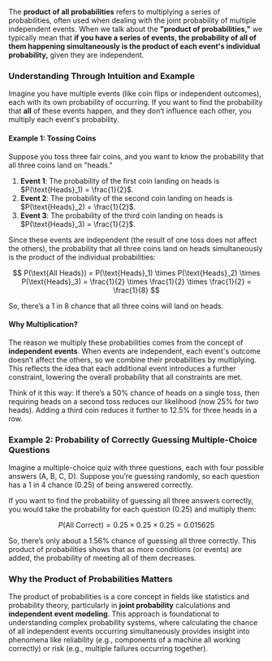The **product of all probabilities** refers to multiplying a series of probabilities, often used when dealing with the joint probability of multiple independent events. When we talk about the **"product of probabilities,"** we typically mean that **if you have a series of events, the probability of all of them happening simultaneously is the product of each event's individual probability,** given they are independent.

### Understanding Through Intuition and Example

Imagine you have multiple events (like coin flips or independent outcomes), each with its own probability of occurring. If you want to find the probability that **all** of these events happen, and they don’t influence each other, you multiply each event's probability.

#### Example 1: Tossing Coins

Suppose you toss three fair coins, and you want to know the probability that all three coins land on "heads."

1. **Event 1**: The probability of the first coin landing on heads is $P(\text{Heads}_1) = \frac{1}{2}$.
2. **Event 2**: The probability of the second coin landing on heads is $P(\text{Heads}_2) = \frac{1}{2}$.
3. **Event 3**: The probability of the third coin landing on heads is $P(\text{Heads}_3) = \frac{1}{2}$.

Since these events are independent (the result of one toss does not affect the others), the probability that all three coins land on heads simultaneously is the product of the individual probabilities:

$$
P(\text{All Heads}) = P(\text{Heads}_1) \times P(\text{Heads}_2) \times P(\text{Heads}_3) = \frac{1}{2} \times \frac{1}{2} \times \frac{1}{2} = \frac{1}{8}
$$

So, there’s a 1 in 8 chance that all three coins will land on heads.

#### Why Multiplication?

The reason we multiply these probabilities comes from the concept of **independent events**. When events are independent, each event's outcome doesn’t affect the others, so we combine their probabilities by multiplying. This reflects the idea that each additional event introduces a further constraint, lowering the overall probability that all constraints are met.

Think of it this way: If there’s a 50% chance of heads on a single toss, then requiring heads on a second toss reduces our likelihood (now 25% for two heads). Adding a third coin reduces it further to 12.5% for three heads in a row.

### Example 2: Probability of Correctly Guessing Multiple-Choice Questions

Imagine a multiple-choice quiz with three questions, each with four possible answers (A, B, C, D). Suppose you’re guessing randomly, so each question has a 1 in 4 chance (0.25) of being answered correctly. 

If you want to find the probability of guessing all three answers correctly, you would take the probability for each question (0.25) and multiply them:

$$
P(\text{All Correct}) = 0.25 \times 0.25 \times 0.25 = 0.015625
$$

So, there’s only about a 1.56% chance of guessing all three correctly. This product of probabilities shows that as more conditions (or events) are added, the probability of meeting all of them decreases.

### Why the Product of Probabilities Matters

The product of probabilities is a core concept in fields like statistics and probability theory, particularly in **joint probability** calculations and **independent event modeling**. This approach is foundational to understanding complex probability systems, where calculating the chance of all independent events occurring simultaneously provides insight into phenomena like reliability (e.g., components of a machine all working correctly) or risk (e.g., multiple failures occurring together).
